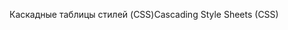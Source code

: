 <span data-ttu-id="1e1b5-101">Каскадные таблицы стилей (CSS)</span><span class="sxs-lookup"><span data-stu-id="1e1b5-101">Cascading Style Sheets (CSS)</span></span>